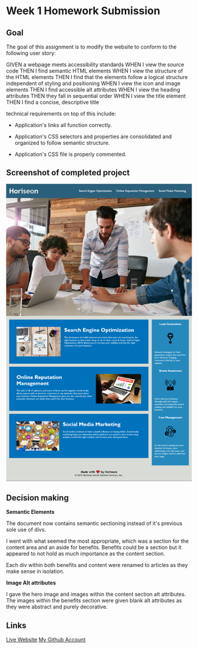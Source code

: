 # Week 1 Homework Submission

## Goal

The goal of this assignment is to modify the website to conform to the following user story:

GIVEN a webpage meets accessibility standards
WHEN I view the source code
THEN I find semantic HTML elements
WHEN I view the structure of the HTML elements
THEN I find that the elements follow a logical structure independent of styling and positioning
WHEN I view the icon and image elements
THEN I find accessible alt attributes
WHEN I view the heading attributes
THEN they fall in sequential order
WHEN I view the title element
THEN I find a concise, descriptive title

technical requirements on top of this include: 

* Application's links all function correctly.

* Application's CSS selectors and properties are consolidated and organized to follow semantic structure.

* Application's CSS file is properly commented.


## Screenshot of completed project

![image](./Screenshot.png)

## Decision making 

**Semantic Elements**

The document now contains semantic sectioning instead of it's previous sole use of divs.

I went with what seemed the most appropriate, which was a section for the content area and an aside for benefits.
Benefits could be a section but it appeared to not hold as much importance as the content section.

Each div within both benefits and content were renamed to articles as they make sense in isolation.

**Image Alt attributes**

I gave the hero image and images within the content section alt attributes. The images within the benefits section were 
given blank alt attributes as they were abstract and purely decorative.

## Links

[Live Website](https://mattyd96.github.io/bootcamp-week1-homework/)
[My Github Account](https://github.com/mattyd96)
